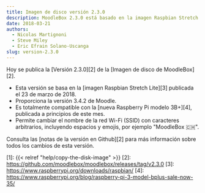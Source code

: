 ```yaml
---
title: Imagen de disco versión 2.3.0
description: MoodleBox 2.3.0 está basado en la imagen Raspbian Stretch Lite de 2018-03-13 y Moodle 3.4.2. Es compatible con la nueva Raspberry Pi 3B+.
date: 2018-03-21
authors:
  - Nicolas Martignoni
  - Steve Miley
  - Eric Efrain Solano-Uscanga
slug: version-2.3.0
---
```


Hoy se publica la [Versión 2.3.0][2] de la [Imagen de disco de MoodleBox][2].

  - Esta versión se basa en la [imagen Raspbian Stretch Lite][3] publicada el 23 de marzo de 2018.
  - Proporciona la versión 3.4.2 de Moodle.
  - Es totalmente compatible con la [nueva Raspberry Pi modelo 3B+][4], publicada a principios de este mes.
  - Permite cambiar el nombre de la red Wi-Fi (SSID) con caracteres arbitrarios, incluyendo espacios y emojis, por ejemplo "MoodleBox 🇨🇭".

Consulta las [notas de la versión en Github][2] para más información sobre todos los cambios de esta versión.

 [1]: {{< relref "help/copy-the-disk-image" >}}
 [2]: https://github.com/moodlebox/moodlebox/releases/tag/v2.3.0
 [3]: https://www.raspberrypi.org/downloads/raspbian/
 [4]: https://www.raspberrypi.org/blog/raspberry-pi-3-model-bplus-sale-now-35/
